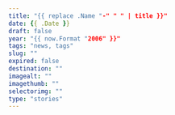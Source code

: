 ```yaml
---
title: "{{ replace .Name "-" " " | title }}"
date: {{ .Date }}
draft: false
year: "{{ now.Format "2006" }}"
tags: "news, tags"
slug: ""
expired: false
destination: ""
imagealt: ""
imagethumb: ""
selectorimg: ""
type: "stories"
---
```


